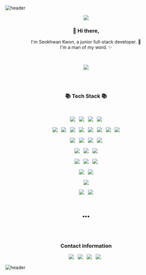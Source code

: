 ![header](https://capsule-render.vercel.app/api?type=slice&color=gradient&height=300&section=header&text=Seokhwan%20Kwon&fontSize=90)


<!--img src="https://img.shields.io/badge/쓰고자하는_텍스트-컬러코드?style=flat-square&logo=simpleicons에서_아이콘이름&logoColor=white"/></a-->
<p align="center">
<a href="https://hits.seeyoufarm.com"><img src="https://hits.seeyoufarm.com/api/count/incr/badge.svg?url=https%3A%2F%2Fgithub.com%2FSeokhwan-Kwon&count_bg=%2379C83D&title_bg=%23555555&icon=&icon_color=%23E7E7E7&title=hits&edge_flat=false"/></a>
</p>

<h3 align="center"> 👋 Hi there, </h3>
<p align="center">
I'm Seokhwan Kwon, a junior full-stack developer. 🌱 <br/>
I'm a man of my word. ✨ 
</p>
<br/>
<p align="center">
<a href="https://github.com/anuraghazra/github-readme-stats"><img src="https://github-readme-stats.vercel.app/api?username=RoyKwon&count_private=true&bg_color=30,e96443,904e95&title_color=fff&text_color=fff"></a>
</p>



<br/>
<br/>

<h3 align="center">📚 Tech Stack 📚</h3>

<br/>
<!--h4 align="center"> Programing Language </h4-->
<p align="center">  
<img src="https://img.shields.io/badge/C-A8B9CC?style=flat-square&logo=C&logoColor=white&link=https://github.com/Seokhwan-Kwon"/></a>
 &nbsp;  <img src="https://img.shields.io/badge/C++-00599C?style=flat-square&logo=C++&logoColor=white&link=https://github.com/Seokhwan-Kwon"/></a>
 &nbsp;  <img src="https://img.shields.io/badge/Python-3776AB?style=flat-square&logo=Python&logoColor=white&link=https://github.com/Seokhwan-Kwon"/></a>
 &nbsp; <img src="https://img.shields.io/badge/Java-007396?style=flat-square&logo=Java&logoColor=white&link=https://github.com/Seokhwan-Kwon"/></a>
</p>


<!--h4 align="center"> OS </h4-->
<p align="center"> 
<img src="https://img.shields.io/badge/Ubuntu-E95420?style=flat-square&logo=Ubuntu&logoColor=white&link=https://github.com/Seokhwan-Kwon"/></a>
&nbsp; <img src="https://img.shields.io/badge/Kali%20Linux-557C94?style=flat-square&logo=Kali%20Linux&logoColor=white&link=https://github.com/Seokhwan-Kwon"/></a>
&nbsp; <img src="https://img.shields.io/badge/Debian-A81D33?style=flat-square&logo=Debian&logoColor=white&link=https://github.com/Seokhwan-Kwon"/></a>
&nbsp; <img src="https://img.shields.io/badge/iOS-000000?style=flat-square&logo=iOS&logoColor=white&link=https://github.com/Seokhwan-Kwon"/></a>
&nbsp; <img src="https://img.shields.io/badge/Android-3DDC84?style=flat-square&logo=Android&logoColor=white&link=https://github.com/Seokhwan-Kwon"/></a>
&nbsp; <img src="https://img.shields.io/badge/Windows-0078D6?style=flat-square&logo=Windows&logoColor=white&link=https://github.com/Seokhwan-Kwon"/></a>
&nbsp; <img src="https://img.shields.io/badge/CentOS-262577?style=flat-square&logo=CentOS&logoColor=white&link=https://github.com/Seokhwan-Kwon"/></a>
&nbsp; <img src="https://img.shields.io/badge/GNOME-4A86CF?style=flat-square&logo=GNOME&logoColor=white&link=https://github.com/Seokhwan-Kwon"/></a>
</p>


<!--h4 align="center"> WEB </h4-->
<p align="center"> 
<img src="https://img.shields.io/badge/HTML5-E34F26?style=flat-square&logo=HTML5&logoColor=white&link=https://github.com/Seokhwan-Kwon"/></a>
&nbsp; <img src="https://img.shields.io/badge/JavaScript-F7DF1E?style=flat-square&logo=JavaScript&logoColor=white&link=https://github.com/Seokhwan-Kwon"/></a>
&nbsp; <img src="https://img.shields.io/badge/Node.js-339933?style=flat-square&logo=Node.js&logoColor=white&link=https://github.com/Seokhwan-Kwon"/></a>
&nbsp; <img src="https://img.shields.io/badge/C%20Sharp-239120?style=flat-square&logo=C%20Sharp&logoColor=white&link=https://github.com/Seokhwan-Kwon"/></a>
</p>


<!--h4 align="center"> DB </h4-->
<p align="center"> 
<img src="https://img.shields.io/badge/MySQL-4479A1?style=flat-square&logo=MySQL&logoColor=white&link=https://github.com/Seokhwan-Kwon"/></a>
&nbsp; <img src="https://img.shields.io/badge/MariaDB-003545?style=flat-square&logo=MariaDB&logoColor=white&link=https://github.com/Seokhwan-Kwon"/></a>
&nbsp; <img src="https://img.shields.io/badge/Microsoft%20SQL%20Server-CC2927?style=flat-square&logo=Microsoft%20SQL%20Server&logoColor=white&link=https://github.com/Seokhwan-Kwon"/></a>
</p>


<!--h4 align="center"> HOSTING </h4-->
<p align="center"> 
<img src="https://img.shields.io/badge/Amazon%20AWS-232F3E?style=flat-square&logo=Amazon%20AWS&logoColor=white&link=https://github.com/Seokhwan-Kwon"/></a>
&nbsp; <img src="https://img.shields.io/badge/GitHub-181717?style=flat-square&logo=GitHub&logoColor=white&link=https://github.com/Seokhwan-Kwon"/></a>
&nbsp; <img src="https://img.shields.io/badge/Git-F05032?style=flat-square&logo=Git&logoColor=white&link=https://github.com/Seokhwan-Kwon"/></a>
</p>


<!--h4 align="center"> APP </h4-->
<p align="center"> 
<img src="https://img.shields.io/badge/Swift-FA7343?style=flat-square&logo=Swift&logoColor=white&link=https://github.com/Seokhwan-Kwon"/></a>
&nbsp; <img src="https://img.shields.io/badge/Android%20Studio-3DDC84?style=flat-square&logo=Android%20Studio&logoColor=white&link=https://github.com/Seokhwan-Kwon"/></a>
</p>

<!--h4 align="center"> Network </h4-->
<p align="center"> 
<img src="https://img.shields.io/badge/Cisco-1BA0D7?style=flat-square&logo=Cisco&logoColor=white&link=https://github.com/Seokhwan-Kwon"/></a>
</p>

<!--h4 align="center"> Deeplearning </h4-->
<p align="center"> 
<img src="https://img.shields.io/badge/TensorFlow-FF6F00?style=flat-square&logo=TensorFlow&logoColor=white&link=https://github.com/Seokhwan-Kwon"/></a>
&nbsp; <img src="https://img.shields.io/badge/Keras-D00000?style=flat-square&logo=Keras&logoColor=white&link=https://github.com/Seokhwan-Kwon"/></a>
</p>


<br/>
<h3 align="center">•••</h3>
<br/><br/>

<h3 align="center">Contact information</h3>
<p align="center">
<a href="http://seokhwan-kwon.github.io/"><img src="https://img.shields.io/badge/Tech%20Blog-11B48A?style=flat-square&logo=Vimeo&logoColor=white&link=http://seokhwan-kwon.github.io/"/></a> &nbsp;
<a href="mailto:sychar05@gmail.com"><img src="https://img.shields.io/badge/Gmail-d14836?style=flat-square&logo=Gmail&logoColor=white&link=mailto:sychar05@gmail.com"/></a> &nbsp;
<a href="https://www.notion.so/"><img src="https://img.shields.io/badge/Notion-000000?style=flat-square&logo=Notion&logoColor=white&link=https://www.notion.so/"/></a> &nbsp;
<a href="https://www.linkedin.com/"><img src="https://img.shields.io/badge/LinkedIn-0077B5?style=flat-square&logo=LinkedIn&logoColor=white&link=https://www.linkedin.com/"/></a> &nbsp;

<!--img src="https://img.shields.io/badge/쓰고자하는_텍스트-컬러코드?style=flat-square&logo=simpleicons에서_아이콘이름&logoColor=white"/></a--> 


</p>


![header](https://capsule-render.vercel.app/api?type=slice&color=gradient&height=300&section=footer&fontSize=90)


<!--
**Seokhwan-Kwon/Seokhwan-Kwon** is a ✨ _special_ ✨ repository because its `README.md` (this file) appears on your GitHub profile.

https://simpleicons.org/?q=mong


Here are some ideas to get you started:

- 🔭 I’m currently working on ...
- 🌱 I’m currently learning ...
- 👯 I’m looking to collaborate on ...
- 🤔 I’m looking for help with ...
- 💬 Ask me about ...
- 📫 How to reach me: ...
- 😄 Pronouns: ...
- ⚡ Fun fact: ...
-->
